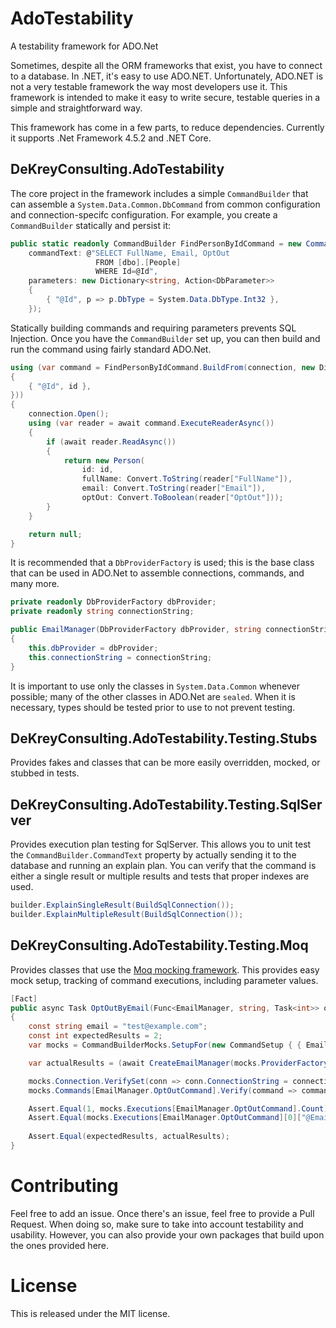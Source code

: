 # AdoTestability
A testability framework for ADO.Net

Sometimes, despite all the ORM frameworks that exist, you have to connect to a database. In .NET,
it's easy to use ADO.NET. Unfortunately, ADO.NET is not a very testable framework the way most
developers use it. This framework is intended to make it easy to write secure, testable queries
in a simple and straightforward way.

This framework has come in a few parts, to reduce dependencies. Currently it supports .Net 
Framework 4.5.2 and .NET Core. 

## DeKreyConsulting.AdoTestability
The core project in the framework includes a simple `CommandBuilder` that can assemble a 
`System.Data.Common.DbCommand` from common configuration and connection-specifc configuration.
For example, you create a `CommandBuilder` statically and persist it:

```cs
public static readonly CommandBuilder FindPersonByIdCommand = new CommandBuilder(
    commandText: @"SELECT FullName, Email, OptOut
                   FROM [dbo].[People]
                   WHERE Id=@Id",
    parameters: new Dictionary<string, Action<DbParameter>>
    {
        { "@Id", p => p.DbType = System.Data.DbType.Int32 },
    });
```

Statically building commands and requiring parameters prevents SQL Injection. Once you have the 
`CommandBuilder` set up, you can then build and run the command using fairly standard ADO.Net.

```cs
using (var command = FindPersonByIdCommand.BuildFrom(connection, new Dictionary<string, object>
{
    { "@Id", id },
}))
{
    connection.Open();
    using (var reader = await command.ExecuteReaderAsync())
    {
        if (await reader.ReadAsync())
        {
            return new Person(
                id: id,
                fullName: Convert.ToString(reader["FullName"]),
                email: Convert.ToString(reader["Email"]),
                optOut: Convert.ToBoolean(reader["OptOut"]));
        }
    }

    return null;
}
```

It is recommended that a `DbProviderFactory` is used; this is the base class that can be
used in ADO.Net to assemble connections, commands, and many more.

```cs
private readonly DbProviderFactory dbProvider;
private readonly string connectionString;

public EmailManager(DbProviderFactory dbProvider, string connectionString)
{
    this.dbProvider = dbProvider;
    this.connectionString = connectionString;
}
```

It is important to use only the classes in `System.Data.Common` whenever possible; many of the
other classes in ADO.Net are `sealed`. When it is necessary, types should be tested prior to use
to not prevent testing.

## DeKreyConsulting.AdoTestability.Testing.Stubs

Provides fakes and classes that can be more easily overridden, mocked, or stubbed in tests.

## DeKreyConsulting.AdoTestability.Testing.SqlServer

Provides execution plan testing for SqlServer. This allows you to unit test the 
`CommandBuilder.CommandText` property by actually sending it to the database and running an explain
plan. You can verify that the command is either a single result or multiple results and tests that
proper indexes are used.

```cs
builder.ExplainSingleResult(BuildSqlConnection());
builder.ExplainMultipleResult(BuildSqlConnection());
``` 

## DeKreyConsulting.AdoTestability.Testing.Moq

Provides classes that use the [Moq mocking framework](https://github.com/moq/moq4). This provides
easy mock setup, tracking of command executions, including parameter values.

```cs
[Fact]
public async Task OptOutByEmail(Func<EmailManager, string, Task<int>> optOut)
{
    const string email = "test@example.com";
    const int expectedResults = 2;
    var mocks = CommandBuilderMocks.SetupFor(new CommandSetup { { EmailManager.OptOutCommand, (mockCmd, record) => mockCmd.Setup(cmd => cmd.ExecuteNonQueryAsync(AnyCancellationToken)).ReturnsWithDelay(expectedResults).Callback(record) }, });

    var actualResults = (await CreateEmailManager(mocks.ProviderFactory.Object)).OptOutByEmailAsync(email);

    mocks.Connection.VerifySet(conn => conn.ConnectionString = connectionString);
    mocks.Commands[EmailManager.OptOutCommand].Verify(command => command.ExecuteNonQueryAsync(AnyCancellationToken), Times.Once());

    Assert.Equal(1, mocks.Executions[EmailManager.OptOutCommand].Count);
    Assert.Equal(mocks.Executions[EmailManager.OptOutCommand][0]["@Email"], email);
        
    Assert.Equal(expectedResults, actualResults);
}
```

# Contributing

Feel free to add an issue. Once there's an issue, feel free to provide a Pull Request. When doing 
so, make sure to take into account testability and usability. However, you can also provide your 
own packages that build upon the ones provided here.

# License

This is released under the MIT license.
